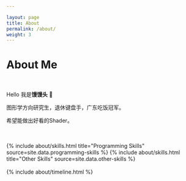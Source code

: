 ```yaml
---

layout: page
title: About
permalink: /about/
weight: 3
---
```


# **About Me**

<br>

Hello 我是**馒馒头** :wave:<br>

图形学方向研究生，退休键盘手，广东吃饭冠军。<br>

希望能做出好看的Shader。 <br/>

<br>

<br>

<div class="row">
{% include about/skills.html title="Programming Skills" source=site.data.programming-skills %}
{% include about/skills.html title="Other Skills" source=site.data.other-skills %}
</div>
<br>


<div class="row">
{% include about/timeline.html %}
</div>


